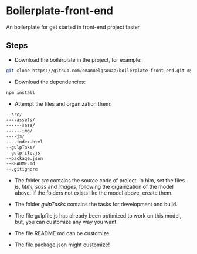 # Boilerplate-front-end
An boilerplate for get started in front-end project faster

## Steps

* Download the boilerplate in the project, for example:

````bash
git clone https://github.com/emanuelgsouza/boilerplate-front-end.git my-project
````

* Download the dependencies:
````bash
npm install
````

* Attempt the files and organization them:

````bash
--src/
----assets/
------sass/
------img/
----js/
----index.html
--gulpTaks/
--gulpfile.js
--package.json
--README.md
--.gitignore
````

+ The folder *src* contains the source code of project. In him, set the files *js*, *html*, *sass* and *images*, following the organization of the model above. If the folders not exists like the model above, create them.

+ The folder *gulpTasks* contains the tasks for development and build.

+ The file gulpfile.js has already been optimized to work on this model, but, you can customize any way you want.

+ The file README.md can be customize.

+ The file package.json might customize!
